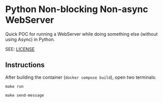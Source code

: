 # Python Non-blocking Non-async WebServer

Quick POC for running a WebServer while doing something else (without using Async) in Python.

SEE: [LICENSE](LICENSE)

## Instructions
After building the container (`docker compose build`), open two terminals:
```shell
make run
```

```shell
make send-message
```
